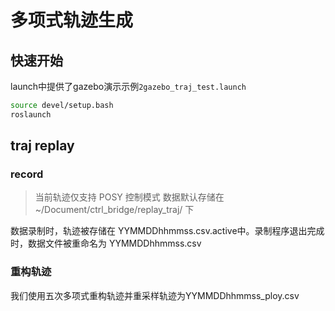 # 多项式轨迹生成

## 快速开始

launch中提供了gazebo演示示例`2gazebo_traj_test.launch`
```bash
source devel/setup.bash
roslaunch 
```
## traj replay
### record

> 当前轨迹仅支持 POSY 控制模式
> 数据默认存储在 ~/Document/ctrl_bridge/replay_traj/ 下

数据录制时，轨迹被存储在 YYMMDDhhmmss.csv.active中。录制程序退出完成时，数据文件被重命名为 YYMMDDhhmmss.csv

### 重构轨迹

我们使用五次多项式重构轨迹并重采样轨迹为YYMMDDhhmmss_ploy.csv
